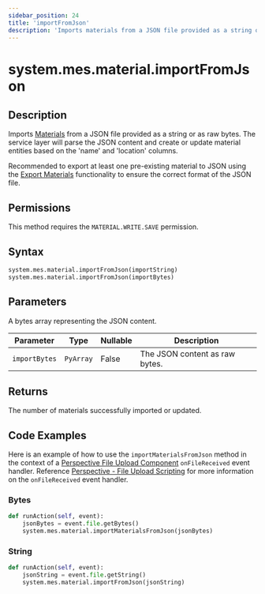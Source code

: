 ```yaml
---
sidebar_position: 24
title: 'importFromJson'
description: 'Imports materials from a JSON file provided as a string or as raw bytes'
---
```


# system.mes.material.importFromJson

## Description

Imports [Materials](../../data-model/material-model/material) from a JSON file provided as a string or as raw bytes.
The service layer will parse the JSON content and create or update material entities based on the 'name' and 'location'
columns.

Recommended to export at least one pre-existing material to JSON using the [Export Materials](export-materials-as-json.md)
functionality to ensure the correct format of the JSON file.

## Permissions

This method requires the `MATERIAL.WRITE.SAVE` permission.

## Syntax

```python
system.mes.material.importFromJson(importString)
system.mes.material.importFromJson(importBytes)
```

## Parameters

A bytes array representing the JSON content.

| Parameter     | Type      | Nullable | Description                    |
| ------------- | --------- | -------- | ------------------------------ |
| `importBytes` | `PyArray` | False    | The JSON content as raw bytes. |

## Returns

The number of materials successfully imported or updated.

## Code Examples

Here is an example of how to use the `importMaterialsFromJson` method in the context of a [Perspective File Upload Component](https://www.docs.inductiveautomation.com/docs/8.1/appendix/components/perspective-components/perspective-input-palette/perspective-file-upload)
`onFileReceived` event handler. Reference [Perspective - File Upload Scripting](https://www.docs.inductiveautomation.com/docs/8.1/appendix/components/perspective-components/perspective-input-palette/perspective-file-upload/perspective-file-upload-scripting)
for more information on the `onFileReceived` event handler.

### Bytes

```python
def runAction(self, event):
	jsonBytes = event.file.getBytes()
	system.mes.material.importMaterialsFromJson(jsonBytes)
```

### String

```python
def runAction(self, event):
	jsonString = event.file.getString()
	system.mes.material.importFromJson(jsonString)
```
